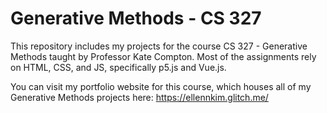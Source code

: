 # Generative Methods - CS 327 #
This repository includes my projects for the course CS 327 - Generative Methods taught by Professor Kate Compton. Most of the assignments rely on HTML, CSS, and JS, specifically p5.js and Vue.js.

You can visit my portfolio website for this course, which houses all of my Generative Methods projects here: https://ellennkim.glitch.me/
